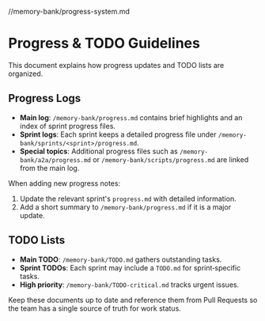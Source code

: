 //memory-bank/progress-system.md
# Progress & TODO Guidelines

This document explains how progress updates and TODO lists are organized.

## Progress Logs

- **Main log**: `/memory-bank/progress.md` contains brief highlights and an index
  of sprint progress files.
- **Sprint logs**: Each sprint keeps a detailed progress file under
  `/memory-bank/sprints/<sprint>/progress.md`.
- **Special topics**: Additional progress files such as
  `/memory-bank/a2a/progress.md` or `/memory-bank/scripts/progress.md` are linked
  from the main log.

When adding new progress notes:
1. Update the relevant sprint's `progress.md` with detailed information.
2. Add a short summary to `/memory-bank/progress.md` if it is a major update.

## TODO Lists

- **Main TODO**: `/memory-bank/TODO.md` gathers outstanding tasks.
- **Sprint TODOs**: Each sprint may include a `TODO.md` for sprint‑specific
  tasks.
- **High priority**: `/memory-bank/TODO-critical.md` tracks urgent issues.

Keep these documents up to date and reference them from Pull Requests so the team
has a single source of truth for work status.
